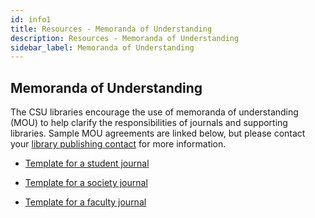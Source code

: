 ```yaml
---
id: info1
title: Resources - Memoranda of Understanding
description: Resources - Memoranda of Understanding
sidebar_label: Memoranda of Understanding
---
```


## Memoranda of Understanding
The CSU libraries encourage the use of memoranda of understanding (MOU) to help clarify the responsibilities of journals and supporting libraries. Sample MOU agreements are linked below, but please contact your [library publishing contact](contacts.md) for more information.

- [Template for a student journal](assets/student-journal.docx)

- [Template for a society journal](assets/society-journal.docx)

- [Template for a faculty journal](assets/faculty-journal.docx)

